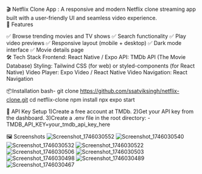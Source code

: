 🎬 Netflix Clone App : A responsive and modern Netflix clone streaming app built with a user-friendly UI and seamless video experience.
<br>
🚀 Features

✅ Browse trending movies and TV shows
✅ Search functionality
✅ Play video previews
✅ Responsive layout (mobile + desktop)
✅ Dark mode interface
✅ Movie details page
<br>
🛠️ Tech Stack
Frontend: React Native / Expo
API: TMDb API (The Movie Database)
Styling: Tailwind CSS (for web) or styled-components (for React Native)
Video Player: Expo Video / React Native Video
Navigation: React Navigation
<br>

📦Installation
bash-
git clone https://github.com/ssatviksingh/netflix-clone.git
cd netflix-clone
npm install
npx expo start
<br>

🔑 API Key Setup
1)Create a free account at TMDb.
2)Get your API key from the dashboard.
3)Create a .env file in the root directory:
-TMDB_API_KEY=your_tmdb_api_key_here
<br>

🖼️ Screenshots
![Screenshot_1746030552](https://github.com/user-attachments/assets/a7b43da6-d7b5-493b-ae4a-0d68afece543)
![Screenshot_1746030540](https://github.com/user-attachments/assets/0867d527-a451-46dc-8442-dbdc267db013)
![Screenshot_1746030532](https://github.com/user-attachments/assets/ca094caa-9b22-44b7-a049-6cc9f5f99eef)
![Screenshot_1746030522](https://github.com/user-attachments/assets/37e7da1b-63d8-4ef5-a1ca-4104bfb42079)
![Screenshot_1746030506](https://github.com/user-attachments/assets/569753eb-220e-405f-804e-725fcf29339e)
![Screenshot_1746030503](https://github.com/user-attachments/assets/f31a9ef0-2a8d-45f6-ab2a-c4a77de48a78)
![Screenshot_1746030498](https://github.com/user-attachments/assets/7b33aa70-2d14-4862-9b0e-2454e95ef490)
![Screenshot_1746030489](https://github.com/user-attachments/assets/0f19e8a1-af9b-469b-9f42-6095b902a54d)
![Screenshot_1746030467](https://github.com/user-attachments/assets/2defe489-32b1-4dcb-84d4-5b91aa7f7874)

<br>
